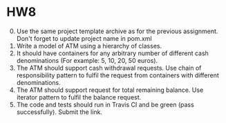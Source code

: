 # HW8

0. Use the same project template archive as for the previous assignment. Don't forget to update project name in pom.xml
1. Write a model of ATM using a hierarchy of classes.
2. It should have containers for any arbitrary number of different cash denominations (For example: 5, 10, 20, 50 euros).
3. The ATM should support cash withdrawal requests. Use chain of responsibility pattern to fulfil the request from containers with different denominations.
4. The ATM should support request for total remaining balance. Use iterator pattern to fulfil the balance request.
5. The code and tests should run in Travis CI and be green (pass successfully). Submit the link.
